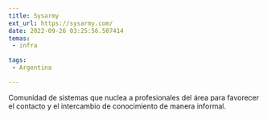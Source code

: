 ```yaml
---
title: Sysarmy
ext_url: https://sysarmy.com/
date: 2022-09-26 03:25:56.507414
temas:
 - infra

tags:
 - Argentina

---
```


Comunidad de sistemas que nuclea a profesionales del área para favorecer el contacto y el intercambio de conocimiento de manera informal.

    
